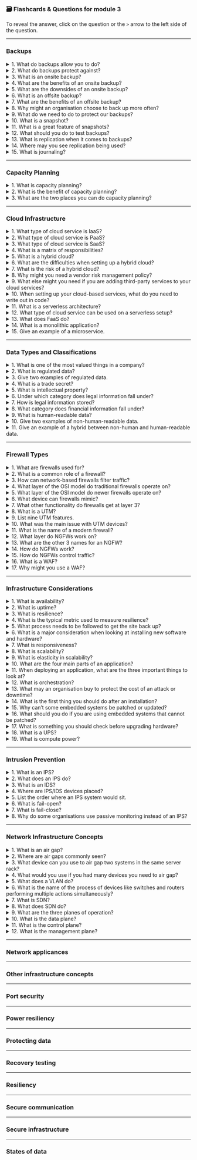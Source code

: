 ### 🗃️ Flashcards & Questions for module 3 
To reveal the answer, click on the question or the `>` arrow to the left side of the question.

-----

### Backups

<details>
  <summary>1. What do backups allow you to do?</summary>
  - Revert to when your system was at a good point.
</details>

<details>
  <summary>2. What do backups protect against?</summary>
  - Ransomware or if your device breaks.
</details>

<details>
  <summary>3. What is an onsite backup?</summary>
  - A backup located at the same site as the device.
</details>

<details>
  <summary>4. What are the benefits of an onsite backup?</summary>
  - You can control the level of security and the recovery time is very quick.
</details>

<details>
  <summary>5. What are the downsides of an onsite backup?</summary>
  - If anything happens to the site, such as a fire, you will lose all your data.
</details>

<details>
  <summary>6. What is an offsite backup?</summary>
  - A backup at a different location than the device.
</details>

<details>
  <summary>7. What are the benefits of an offsite backup?</summary>
  - It protects your data from natural disasters and theft from one site.
</details>

<details>
  <summary>8. Why might an organisation choose to back up more often?</summary>
  - If they believe their data is very important.
</details>

<details>
  <summary>9. What do we need to do to protect our backups?</summary>
  - Use encryption to prevent attackers from stealing your information.
</details>

<details>
  <summary>10. What is a snapshot?</summary>
  - A backup of a virtual machine or a cloud-based infrastructure.
</details>

<details>
  <summary>11. What is a great feature of snapshots?</summary>
  - Snapshots add the new data from the device to the previous backup instead of taking a whole new read of the data.
</details>

<details>
  <summary>12. What should you do to test backups?</summary>
  - Try restoring from the backup by simulating a disaster situation.
</details>

<details>
  <summary>13. What is replication when it comes to backups?</summary>
  - Replication is an ongoing backup that backs up in real time.
</details>

<details>
  <summary>14. Where may you see replication being used?</summary>
  - When running a hot site.
</details>

<details>
  <summary>15. What is journaling?</summary>
  - Journaling means if your power goes out and your data becomes corrupt, your device can look back in the journal to find the missing data.
</details>


-----

### Capacity Planning

<details>
  <summary>1. What is capacity planning?</summary>
  - Finding the right amount of supply to meet the demand your server or site might need.
</details>

<details>
  <summary>2. What is the benefit of capacity planning?</summary>
  - You are not overpaying for resources you are not using, but you also have enough resources to prevent your site from crashing.
</details>

<details>
  <summary>3. What are the two places you can do capacity planning?</summary>
  - Technology and employees.
</details>


-----

### Cloud Infrastructure

<details>
  <summary>1. What type of cloud service is IaaS?</summary>
  - Infrastructure as a Service
</details>

<details>
  <summary>2. What type of cloud service is PaaS?</summary>
  - Platform as a Service
</details>

<details>
  <summary>3. What type of cloud service is SaaS?</summary>
  - Software as a Service
</details>

<details>
  <summary>4. What is a matrix of responsibilities?</summary>
  - Something the cloud provider will give to you that outlines who’s responsible for what.
</details>

<details>
  <summary>5. What is a hybrid cloud?</summary>
  - When an organisation is using multiple clouds for the organisation.
</details>

<details>
  <summary>6. What are the difficulties when setting up a hybrid cloud?</summary>
  - Not all cloud services communicate together automatically and will require setup.  
  - They also write different logs with different terminology.
</details>

<details>
  <summary>7. What is the risk of a hybrid cloud?</summary>
  - Data being leaked as it is traversed over the internet.
</details>

<details>
  <summary>8. Why might you need a vendor risk management policy?</summary>
  - If you want to add third-party services like a firewall to your cloud service.
</details>

<details>
  <summary>9. What else might you need if you are adding third-party services to your cloud services?</summary>
  - A third-party impact plan for incident response.
</details>

<details>
  <summary>10. When setting up your cloud-based services, what do you need to write out in code?</summary>
  - Your infrastructure.
</details>

<details>
  <summary>11. What is a serverless architecture?</summary>
  - A serverless setup.
</details>

<details>
  <summary>12. What type of cloud service can be used on a serverless setup?</summary>
  - FaaS (Function as a Service)
</details>

<details>
  <summary>13. What does FaaS do?</summary>
  - It runs small functions for our application.
</details>

<details>
  <summary>14. What is a monolithic application?</summary>
  - An application that does everything.
</details>

<details>
  <summary>15. Give an example of a microservice.</summary>
  - An API (Application Programming Interface) — these give our apps third-party functionality.
</details>


-----

### Data Types and Classifications

<details>
  <summary>1. What is one of the most valued things in a company?</summary>
  - Its data.
</details>

<details>
  <summary>2. What is regulated data?</summary>
  - Data that is regulated by a third party by setting rules and laws on how the data must be stored and used to protect the user or consumer.
</details>

<details>
  <summary>3. Give two examples of regulated data.</summary>
  - PCI DSS (Payment Card Information Data Security Standard) — protects stored card information.  
  - HIPAA (Health Insurance Portability and Accountability Act) — protects health information.
</details>

<details>
  <summary>4. What is a trade secret?</summary>
  - A secret formula held by an organisation to give the organisation an edge against the market.
</details>

<details>
  <summary>5. What is intellectual property?</summary>
  - Information that can be seen but is protected from copyright or being used without authorisation.
</details>

<details>
  <summary>6. Under which category does legal information fall under?</summary>
  - Both. Some information may be released to the public and some might be confidential.
</details>

<details>
  <summary>7. How is legal information stored?</summary>
  - In two different locations to prevent data leaks.
</details>

<details>
  <summary>8. What category does financial information fall under?</summary>
  - Sensitive information that must be kept confidential unless authorised.
</details>

<details>
  <summary>9. What is human-readable data?</summary>
  - Data stored in plain text that is readable to any human.
</details>

<details>
  <summary>10. Give two examples of non-human-readable data.</summary>
  - Barcodes  
  - Encoded data
</details>

<details>
  <summary>11. Give an example of a hybrid between non-human and human-readable data.</summary>
  - Some barcodes contain the numbers under the barcode itself.
</details>


-----

### Firewall Types

<details>
  <summary>1. What are firewalls used for?</summary>
  - To control the flow of network traffic between two points.
</details>

<details>
  <summary>2. What is a common role of a firewall?</summary>
  - Allowing or preventing users from accessing specific sites and blocking malicious data being sent to the device.
</details>

<details>
  <summary>3. How can network-based firewalls filter traffic?</summary>
  - By port number or application.
</details>

<details>
  <summary>4. What layer of the OSI model do traditional firewalls operate on?</summary>
  - Layer 4
</details>

<details>
  <summary>5. What layer of the OSI model do newer firewalls operate on?</summary>
  - Layer 7
</details>

<details>
  <summary>6. What device can firewalls mimic?</summary>
  - A layer 3 router routing traffic on the edge of a network.
</details>

<details>
  <summary>7. What other functionality do firewalls get at layer 3?</summary>
  - Network Address Translation (NAT)
</details>

<details>
  <summary>8. What is a UTM?</summary>
  - Unified Threat Management — an all-in-one firewall security device.  
  - Sometimes known as a web security gateway.
</details>

<details>
  <summary>9. List nine UTM features.</summary>
  - URL filtering  
  - Malware inspection tools  
  - Spam filters  
  - CSU/DSU  
  - Router/switch  
  - Firewall  
  - IDS/IPS  
  - Bandwidth shaper  
  - VPN endpoint
</details>

<details>
  <summary>10. What was the main issue with UTM devices?</summary>
  - They could only run a few features at the same time before they would either slow the network or crash.
</details>

<details>
  <summary>11. What is the name of a modern firewall?</summary>
  - NGFW (Next Generation Firewall)
</details>

<details>
  <summary>12. What layer do NGFWs work on?</summary>
  - Layer 7 (Application Layer)
</details>

<details>
  <summary>13. What are the other 3 names for an NGFW?</summary>
  - Application Layer Gateway  
  - Stateful Multilayer Inspection  
  - Deep Packet Inspection
</details>

<details>
  <summary>14. How do NGFWs work?</summary>
  - They look at and analyse all packets sent over the network, categorising them into allowed and denied.
</details>

<details>
  <summary>15. How do NGFWs control traffic?</summary>
  - They are based on what application is in use.  
  - From preset filters, they filter out what the user can and cannot view.
</details>

<details>
  <summary>16. What is a WAF?</summary>
  - Web Application Firewall — it analyses input into a web application and either allows or denies depending on what the user input was.
</details>

<details>
  <summary>17. Why might you use a WAF?</summary>
  - To protect against SQL injection attacks.
</details>


-----

### Infrastructure Considerations

<details>
  <summary>1. What is availability?</summary>
  - The site and its data are always available to authorised users.
</details>

<details>
  <summary>2. What is uptime?</summary>
  - The measurement of how long your services are available.
</details>

<details>
  <summary>3. What is resilience?</summary>
  - How quickly you are able to get your systems back online.
</details>

<details>
  <summary>4. What is the typical metric used to measure resilience?</summary>
  - Mean Time To Repair (MTTR).
</details>

<details>
  <summary>5. What process needs to be followed to get the site back up?</summary>
  - Find the root cause, replace any damaged hardware, patch software, and sort any redundant systems.
</details>

<details>
  <summary>6. What is a major consideration when looking at installing new software and hardware?</summary>
  - Cost of purchasing, installation, security, operation, and maintenance.
</details>

<details>
  <summary>7. What is responsiveness?</summary>
  - How quickly you get a response from the server or service.
</details>

<details>
  <summary>8. What is scalability?</summary>
  - How easy it is to increase or decrease capacity depending on demand.
</details>

<details>
  <summary>9. What is elasticity in scalability?</summary>
  - How quickly we can increase or decrease the capacity.
</details>

<details>
  <summary>10. What are the four main parts of an application?</summary>
  - Web server  
  - Database  
  - Caching server  
  - Firewall
</details>

<details>
  <summary>11. When deploying an application, what are the three important things to look at?</summary>
  - Hardware resources  
  - Cloud budgets  
  - Change controls
</details>

<details>
  <summary>12. What is orchestration?</summary>
  - The process of automating deployment.
</details>

<details>
  <summary>13. What may an organisation buy to protect the cost of an attack or downtime?</summary>
  - Cybersecurity insurance.
</details>

<details>
  <summary>14. What is the first thing you should do after an installation?</summary>
  - Check for patches and updates.
</details>

<details>
  <summary>15. Why can’t some embedded systems be patched or updated?</summary>
  - Some of them are not connected to the Internet.
</details>

<details>
  <summary>16. What should you do if you are using embedded systems that cannot be patched?</summary>
  - Apply additional security measures.
</details>

<details>
  <summary>17. What is something you should check before upgrading hardware?</summary>
  - Check power availability.
</details>

<details>
  <summary>18. What is a UPS?</summary>
  - Uninterruptible Power Supply — keeps your systems running if the power goes out (large battery store).
</details>

<details>
  <summary>19. What is compute power?</summary>
  - The amount of computing power your device has. The more available, the quicker requests are processed.
</details>


-----

### Intrusion Prevention

<details>
  <summary>1. What is an IPS?</summary>
  - Intrusion Prevention System
</details>

<details>
  <summary>2. What does an IPS do?</summary>
  - Watches traffic traversing the network in real time and blocks malicious traffic automatically.
</details>

<details>
  <summary>3. What is an IDS?</summary>
  - Intrusion Detection System — detects malicious activity and alerts the user instead of automatically blocking it.
</details>

<details>
  <summary>4. Where are IPS/IDS devices placed?</summary>
  - Inline between the user's device and the internet.
</details>

<details>
  <summary>5. List the order where an IPS system would sit.</summary>
  - Internet → Firewall → IPS → Core Switch
</details>

<details>
  <summary>6. What is fail-open?</summary>
  - If an IPS device fails, the traffic will still be able to flow through the device.
</details>

<details>
  <summary>7. What is fail-close?</summary>
  - If an IPS device fails, all traffic will be blocked and no data will be able to enter.
</details>

<details>
  <summary>8. Why do some organisations use passive monitoring instead of an IPS?</summary>
  - Because they believe an IPS can be too invasive and may sometimes block safe traffic.
</details>


-----
### Network Infrastructure Concepts

<details>
  <summary>1. What is an air gap?</summary>
  - When we use physical isolation to split devices. This prevents attackers from automatically getting access to the entire system.
</details>

<details>
  <summary>2. Where are air gaps commonly seen?</summary>
  - Web servers and databases.
</details>

<details>
  <summary>3. What device can you use to air gap two systems in the same server rack?</summary>
  - A network switch.
</details>

<details>
  <summary>4. What would you use if you had many devices you need to air gap?</summary>
  - VLAN (Virtual Local Area Network)
</details>

<details>
  <summary>5. What does a VLAN do?</summary>
  - A VLAN allows you to segment your switch into separate local networks.  
    This is useful because VLANs are unable to directly talk to one another, making them similar to a physical air gap.
</details>

<details>
  <summary>6. What is the name of the process of devices like switches and routers performing multiple actions simultaneously?</summary>
  - The planes of operation.
</details>

<details>
  <summary>7. What is SDN?</summary>
  - Software Defined Networking.
</details>

<details>
  <summary>8. What does SDN do?</summary>
  - Dynamically manages the planes of operation in cloud networks.
</details>

<details>
  <summary>9. What are the three planes of operation?</summary>
  - Data plane, Control plane, and Management plane.
</details>

<details>
  <summary>10. What is the data plane?</summary>
  - The data plane handles all the routing, forwarding, encrypting, and processing of frames — anything related to data processing.
</details>

<details>
  <summary>11. What is the control plane?</summary>
  - The control plane manages how data is transferred between devices, including routing decisions and path selection.
</details>

<details>
  <summary>12. What is the management plane?</summary>
  - The management plane controls how you connect to and manage devices via SSH, browser, or API connections.
</details>


-----

### Network applicances


-----

### Other infrastructure concepts


-----

### Port security


-----

### Power resiliency


-----

### Protecting data


-----

### Recovery testing


-----

### Resiliency


-----

### Secure communication


-----

### Secure infrastructure


-----

### States of data












